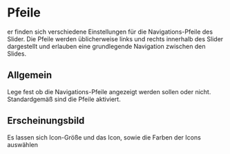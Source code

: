 # Pfeile
er finden sich verschiedene Einstellungen für die Navigations-Pfeile des Slider. Die Pfeile werden üblicherweise links und rechts innerhalb des Slider dargestellt und erlauben eine grundlegende Navigation zwischen den Slides.

## Allgemein
Lege fest ob die Navigations-Pfeile angezeigt werden sollen oder nicht. Standardgemäß sind die Pfeile aktiviert.

## Erscheinungsbild
Es lassen sich Icon-Größe und das Icon, sowie die Farben der Icons auswählen